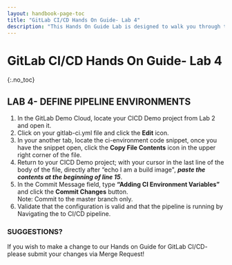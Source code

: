 ```yaml
---
layout: handbook-page-toc
title: "GitLab CI/CD Hands On Guide- Lab 4"
description: "This Hands On Guide Lab is designed to walk you through the lab exercises used in the GitLab CI/CD training course."
---
```

# GitLab CI/CD Hands On Guide- Lab 4
{:.no_toc}

## LAB 4- DEFINE PIPELINE ENVIRONMENTS

1. In the GitLab Demo Cloud, locate your CICD Demo project from Lab 2 and open it.
2. Click on your gitlab-ci.yml file and click the **Edit** icon. 
3. In your another tab, locate the ci-environment code snippet, once you have the snippet open, click the **Copy File Contents** icon in the upper right corner of the file.  
4. Return to your CICD Demo project; with your cursor in the last line of the body of the file, directly after “echo I am a build image", ***paste the contents at the beginning of line 15***.  
5. In the Commit Message field, type **“Adding CI Environment Variables”** and click the **Commit Changes** button.  
Note: Commit to the master branch only.  
6. Validate that the configuration is valid and that the pipeline is running by Navigating the to CI/CD pipeline.  

### SUGGESTIONS?

If you wish to make a change to our Hands on Guide for GitLab CI/CD- please submit your changes via Merge Request!
